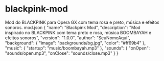 # blackpink-mod
Mod do BLACKPINK para Opera GX com tema rosa e preto, música e efeitos sonoros.
mod.json
{
  "name": "Blackpink Mod",
  "description": "Mod inspirado no BLACKPINK com tema preto e rosa, música BOOMBAYAH e efeitos sonoros",
  "version": "1.0.0",
  "author": "SeuNomeAqui",
  "background": {
    "image": "backgrounds/bg.jpg",
    "color": "#ff69b4"
  },
  "music": {
    "startup": "music/boombayah.mp3"
  },
  "sounds": {
    "onOpen": "sounds/open.mp3",
    "onClose": "sounds/close.mp3"
  }
}
